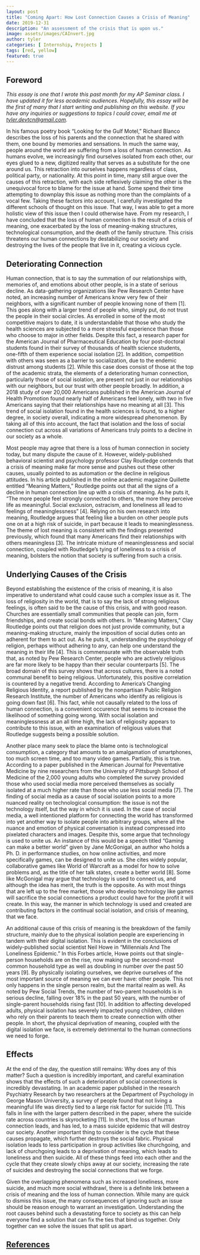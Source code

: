 ```yaml
---
layout: post
title: "Coming Apart: How Lost Connection Causes a Crisis of Meaning"
date: 2019-12-31
description: "An assessment of the crisis that is upon us."
image: assets/images/CAInvert.jpg
author: tyler
categories: [ Internship, Projects ]
tags: [red, yellow]
featured: true
---
```

## Foreword

_This essay is one that I wrote this past month for my AP Seminar class. I have updated it for less academic audiences. Hopefully, this essay will be the first of many that I start writing and publishing on this website. If you have any inquiries or suggestions to topics I could cover, email me at tyler.devtcn@gmail.com._

In his famous poetry book “Looking for the Gulf Motel,” Richard Blanco describes the loss of his parents and the connection that he shared with them, one bound by memories and sensations. In much the same way, people around the world are suffering from a loss of human connection. As humans evolve, we increasingly find ourselves isolated from each other, our eyes glued to a new, digitized reality that serves as a substitute for the one around us. This retraction into ourselves happens regardless of class, political party, or nationality. At this point in time, many still argue over the causes of this retraction, with each side reflexively claiming the other is the unequivocal force to blame for the issue at hand. Some spend their time attempting to downplay this issue as nothing more than the complaints of a vocal few. Taking these factors into account, I carefully investigated the different schools of thought on this issue. That way, I was able to get a more holistic view of this issue then I could otherwise have. From my research, I have concluded that the loss of human connection is the result of a crisis of meaning, one exacerbated by the loss of meaning-making structures, technological consumption, and the death of the family structure. This crisis threatens our human connections by destabilizing our society and destroying the lives of the people that live in it, creating a vicious cycle.

## Deteriorating Connection

Human connection, that is to say the summation of our relationships with, memories of, and emotions about other people, is in a state of serious decline. As data-gathering organizations like Pew Research Center have noted, an increasing number of Americans know very few of their neighbors, with a significant number of people knowing none of them [1]. This goes along with a larger trend of people who, simply put, do not trust the people in their social circles. As enrolled in some of the most competitive majors to date, it is understandable that those who study the health sciences are subjected to a more stressful experience than those who choose to major in other fields. Despite this fact, a research paper for the American Journal of Pharmaceutical Education by four post-doctoral students found in their survey of thousands of health science students, one-fifth of them experience social isolation [2]. In addition, competition with others was seen as a barrier to socialization, due to the endemic distrust among students [2]. While this case does consist of those at the top of the academic strata, the elements of a deteriorating human connection, particularly those of social isolation, are present not just in our relationships with our neighbors, but our trust with other people broadly. In addition, a 2018 study of over 20,000 Americans published in the American Journal of Health Promotion found nearly half of Americans feel lonely, with two in five Americans saying that their relationships have no meaning at all [3]. This trend of social isolation found in the health sciences is found, to a higher degree, in society overall, indicating a more widespread phenomenon. By taking all of this into account, the fact that isolation and the loss of social connection cut across all variations of Americans truly points to a decline in our society as a whole.

Most people may agree that there is a loss of human connection in society today, but many dispute the cause of it. However, widely-published behavioral scientist and psychology professor Clay Routledge contends that a crisis of meaning make far more sense and pushes out these other causes, usually pointed to as automation or the decline in religious attitudes. In his article published in the online academic magazine Quillette entitled “Meaning Matters,” Routledge points out that all the signs of a decline in human connection line up with a crisis of meaning. As he puts it, “The more people feel strongly connected to others, the more they perceive life as meaningful. Social exclusion, ostracism, and loneliness all lead to feelings of meaninglessness” [4]. Relying on his own research into meaning, Routledge argues that feeling like a burden on other people puts one on at a high risk of suicide, in part because it leads to meaninglessness. The theme of lost meaning is consistent with the findings presented previously, which found that many Americans find their relationships with others meaningless [3]. The intricate mixture of meaninglessness and social connection, coupled with Routledge’s tying of loneliness to a crisis of meaning, bolsters the notion that society is suffering from such a crisis.

## Underlying Causes of the Crisis

Beyond establishing the existence of the crisis of meaning, it is also imperative to understand what could cause such a complex issue as it. The loss of religiosity in the world, that is to say the lack of strong religious feelings, is often said to be the cause of this crisis, and with good reason. Churches are essentially small communities that people can join, form friendships, and create social bonds with others. In “Meaning Matters,” Clay Routledge points out that religion does not just provide community, but a meaning-making structure, mainly the imposition of social duties onto an adherent for them to act out. As he puts it, understanding the psychology of religion, perhaps without adhering to any, can help one understand the meaning in their life [4]. This is commensurate with the observable truth that, as noted by Pew Research Center, people who are actively religious are far more likely to be happy than their secular counterparts [5]. The broad domain of this survey shows that across cultures, there is a noted communal benefit to being religious. Unfortunately, this positive correlation is countered by a negative trend. According to America’s Changing Religious Identity, a report published by the nonpartisan Public Religion Research Institute, the number of Americans who identify as religious is going down fast [6]. This fact, while not causally related to the loss of human connection, is a convenient occurence that seems to increase the likelihood of something going wrong. With social isolation and meaninglessness at an all time high, the lack of religiosity appears to contribute to this issue, with an examination of religious values that Routledge suggests being a possible solution.

Another place many seek to place the blame onto is technological consumption, a category that amounts to an amalgamation of smartphones, too much screen time, and too many video games. Partially, this is true. According to a paper published in the American Journal for Preventative Medicine by nine researchers from the University of Pittsburgh School of Medicine of the 2,000 young adults who completed the survey provided those who used social media more perceived themselves as socially isolated at a much higher rate than those who use less social media [7]. The finding of social media as a cause of social isolation points to a more nuanced reality on technological consumption: the issue is not the technology itself, but the way in which it is used. In the case of social media, a well intentioned platform for connecting the world has transformed into yet another way to isolate people into arbitrary groups, where all the nuance and emotion of physical conversation is instead compressed into pixelated characters and images. Despite this, some argue that technology is used to unite us. An instance of this would be a speech titled “Gaming can make a better world” given by Jane McGonigal, an author who holds a Ph. D. in performance studies, on how online activities, and more specifically games, can be designed to unite us. She cites widely popular, collaborative games like World of Warcraft as a model for how to solve problems and, as the title of her talk states, create a better world [8]. Some like McGonigal may argue that technology is used to connect us, and although the idea has merit, the truth is the opposite. As with most things that are left up to the free market, those who develop technology like games will sacrifice the social connections a product could have for the profit it will create. In this way, the manner in which technology is used and created are contributing factors in the continual social isolation, and crisis of meaning, that we face.
    
An additional cause of this crisis of meaning is the breakdown of the family structure, mainly due to the physical isolation people are experiencing in tandem with their digital isolation. This is evident in the conclusions of widely-published social scientist Neil Howe in “Millennials And The Loneliness Epidemic.” In this Forbes article, Howe points out that single-person households are on the rise, now making up the second-most common household type as well as doubling in number over the past 50 years [9]. By physically isolating ourselves, we deprive ourselves of the most important source of meaning we can ever have: other people. This not only happens in the single person realm, but the marital realm as well. As noted by Pew Social Trends, the number of two-parent households is in serious decline, falling over 18% in the past 50 years, with the number of single-parent households rising fast [10]. In addition to affecting developed adults, physical isolation has severely impacted young children, children who rely on their parents to teach them to create connection with other people. In short, the physical deprivation of meaning, coupled with the digital isolation we face, is extremely detrimental to the human connections we need to forge. 

## Effects

At the end of the day, the question still remains: Why does any of this matter? Such a question is incredibly important, and careful examination shows that the effects of such a deterioration of social connections is incredibly devastating. In an academic paper published in the research Psychiatry Research by two researchers at the Department of Psychology in George Mason University, a survey of people found that not living a meaningful life was directly tied to a large risk factor for suicide [11]. This falls in line with the larger pattern described in the paper, where the suicide rate across countries is skyrocketing [11]. In short, the loss of human connection leads, and has led, to a mass suicide epidemic that will destroy our society. Another important thing to consider is the cycle that these causes propagate, which further destroys the social fabric. Physical isolation leads to less participation in group activities like churchgoing, and lack of churchgoing leads to a deprivation of meaning, which leads to loneliness and then suicide. All of these things feed into each other and the cycle that they create slowly chips away at our society, increasing the rate of suicides and destroying the social connections that we forge. 
    
Given the overlapping phenomena such as increased loneliness, more suicide, and much more social withdrawl, there is a definite link between a crisis of meaning and the loss of human connection. While many are quick to dismiss this issue, the many consequences of ignoring such an issue should be reason enough to warrant an investigation. Understanding the root causes behind such a devastating force to society as this can help everyone find a solution that can fix the ties that bind us together. Only together can we solve the issues that split us apart.

## [References](https://docs.google.com/document/d/1Svg_DKYkq9Mx8H1Z7F8Gta-NYPoqNiaeDeDBg9lb2jI/edit?usp=sharing)